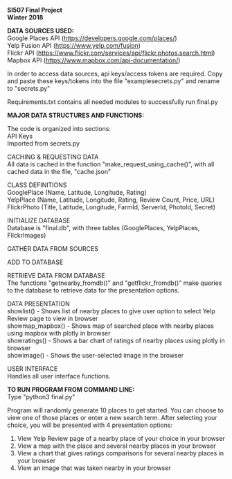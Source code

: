 **SI507 Final Project** <br /> 
**Winter 2018**  <br />
  
**DATA SOURCES USED:**<br />
Google Places API (https://developers.google.com/places/)<br />
Yelp Fusion API (https://www.yelp.com/fusion)<br />
Flickr API (https://www.flickr.com/services/api/flickr.photos.search.html)<br />
Mapbox API (https://www.mapbox.com/api-documentation/)<br />

In order to access data sources, api keys/access tokens are required. Copy and paste these keys/tokens into the file "examplesecrets.py" and rename to "secrets.py"<br />

Requirements.txt contains all needed modules to successfully run final.py<br />

**MAJOR DATA STRUCTURES AND FUNCTIONS:**<br />

The code is organized into sections: <br />
API Keys <br />
    Imported from secrets.py<br />

CACHING & REQUESTING DATA<br />
    All data is cached in the function "make_request_using_cache()", with all cached data in the file, "cache.json"<br />
    
CLASS DEFINITIONS<br />
    GooglePlace (Name, Latitude, Longitude, Rating)<br />
    YelpPlace (Name, Latitude, Longitude, Rating, Review Count, Price, URL)<br />
    FlickrPhoto (Title, Latitude, Longitude, FarmId, ServerId, PhotoId, Secret)<br />
    
INITIALIZE DATABASE<br />
    Database is "final.db", with three tables (GooglePlaces, YelpPlaces, FlickrImages)<br />
    
GATHER DATA FROM SOURCES<br />
    
ADD TO DATABASE<br />
    
RETRIEVE DATA FROM DATABASE<br />
    The functions "getnearby_fromdb()" and "getflickr_fromdb()" make queries to the database to retrieve data for the presentation options. <br />
    
DATA PRESENTATION<br />
    showlist() - Shows list of nearby places to give user option to select Yelp Review page to view in browser<br />
    showmap_mapbox() - Shows map of searched place with nearby places using mapbox with plotly in browser<br />
    showratings() - Shows a bar chart of ratings of nearby places using plotly in browser<br />
    showimage() - Shows the user-selected image in the browser<br />
    
USER INTERFACE<br />
    Handles all user interface functions. <br />


**TO RUN PROGRAM FROM COMMAND LINE:**<br />
Type "python3 final.py"<br />

Program will randomly generate 10 places to get started. You can choose to view one of those places or enter a new search term. After selecting your choice, you will be presented with 4 presentation options:<br />

1. View Yelp Review page of a nearby place of your choice in your browser<br />
2. View a map with the place and several nearby places in your browser<br />
3. View a chart that gives ratings comparisons for several nearby places in your browser<br />
4. View an image that was taken nearby in your browser<br />
